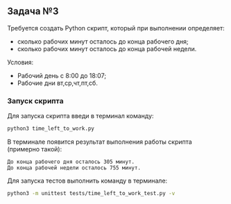## Задача №3
Требуется создать Python скрипт, который при выполнении определяет:
- сколько рабочих минут осталось до конца рабочего дня;
- сколько рабочих минут осталось до конца рабочей недели.

Условия:
- Рабочий день с 8:00 до 18:07;
- Рабочие дни вт,ср,чт,пт,сб.


### Запуск скрипта
Для запуска скрипта введи в терминал команду:

```bash
python3 time_left_to_work.py
```

В терминале появится результат выполнения работы скрипта (примерно такой):
```
До конца рабочего дня осталось 305 минут.
До конца рабочей недели осталось 755 минут.
```

Для запуска тестов выполнить команду в терминале:
```bash
python3 -m unittest tests/time_left_to_work_test.py -v
```
